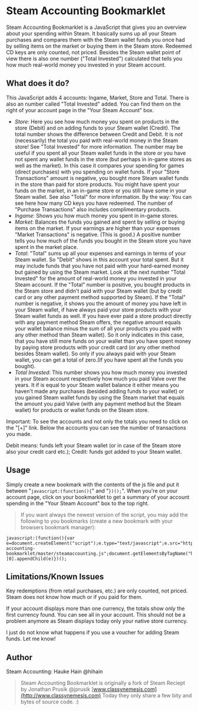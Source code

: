 Steam Accounting Bookmarklet
============================

Steam Accounting Bookmarklet is a JavaScript that gives you an overview about your spending within Steam.
It basically sums up all your Steam purchases and compares them with the Steam wallet funds you once had by selling items on the market or buying them in the Steam store. Redeemed CD keys are only counted, not priced. Besides the Steam wallet point of view there is also one number ("Total Invested") calculated that tells you how much real-world money you invested in your Steam account.

What does it do?
------
This JavaScript adds 4 accounts: Ingame, Market, Store and Total. There is also an number called "Total Invested" added. You can find them on the right of your account page in the "Your Steam Account" box.
- *Store*: Here you see how much money you spent on products in the store (Debit) and on adding funds to your Steam wallet (Credit). The total number shows the difference between Credit and Debit. It is *not* (necessarily) the total you paid with real-world money in the Steam store! See "Total Invested" for more information. The number may be useful if you spent all your Steam wallet funds in the store or you have not spent any wallet funds in the store (but perhaps in in-game stores as well as the market). In this case it compares your spending for games (direct purchases) with you spending on wallet funds. If your "Store Transactions" amount is negative, you bought more Steam wallet funds in the store than paid for store products. You might have spent your funds on the market, in an in-game store or you still have some in your Steam wallet. See also "Total" for more information. By the way: You can see here how many CD keys you have redeemed. The number of "Purchase Transactions" also includes complimentary products. 
- *Ingame*: Shows you how much money you spent in in-game stores.
- *Market*: Balances the funds you gained and spent by selling or buying items on the market. If your earnings are higher than your expenses "Market Transactions" is negative. (This is good.) A positive number tells you how much of the funds you bought in the Steam store you have spent in the market place.
- *Total*: "Total" sums up all your expenses and earnings in terms of your Steam wallet. So "Debit" shows in this account your total spent. But it may include funds that you have not paid with your hard-earned money but gained by using the Steam market. Look at the next number "Total Invested" for the amount of real-world money you invested in your Steam account.  If the "Total" number is positive, you bought products in the Steam store and didn't paid with your Steam wallet (but by credit card or any other payment method supported by Steam). If the "Total" number is negative, it shows you the amount of money you have left in your Steam wallet, if have always paid your store products with your Steam wallet funds as well. If you have ever paid a store product directly with any payment method Steam offers, the negative amount equals your wallet balance minus the sum of all your products you paid with any other method than Steam wallet). So it only indicates in this case, that you have still more funds on your wallet than you have spent money by paying store products with your credit card (or any other method besides Steam wallet). So only if you always paid with your Steam wallet, you can get a total of zero.(If you have spent all the funds you bought).
- *Total Invested*: This number shows you how much money you invested in your Steam account respectively how much you paid Valve over the years. It if is equal to your Steam wallet balance it either means you haven't made any purchases (besided adding funds to your wallet) or you gained Steam wallet funds by using the Steam market that equals the amount you paid Valve (with any payment method but the Steam wallet) for products or wallet funds on the Steam store.

Important: To see the accounts and not only the totals you need to click on the "[+]" link. Below the accounts you can see the number of transactions you made.

Debit means: funds left your Steam wallet (or in case of the Steam store also your credit card etc.); Credit: funds got added to your Steam wallet.

Usage
-----
Simply create a new bookmark with the contents of the js file and put it between "```javascript:(function(){```" and "```})();```". When you're on your account page, click on your bookmarklet to get a summary of your account spending in the "Your Steam Account" box to the top right.
> If you want always the newest version of the script, you may add the following to you bookmarks (create a new bookmark with your browsers bookmark manager):
```
javascript:(function(){var e=document.createElement("script");e.type="text/javascript";e.src="https://raw.githubusercontent.com/hihain/steam-accounting-bookmarklet/master/steamaccounting.js";document.getElementsByTagName("head")[0].appendChild(e)})();
```

Limitations/Known Issues
------------------------
Key redemptions (from retail purchases, etc.) are only counted, not priced. Steam does not know how much or if you paid for them.

If your account displays more than one currency, the totals show only the first currency found. You can see all in your account. This should not be a problem anymore as Steam displays today only your native store currency.

I just do not know what happens if you use a voucher for adding Steam funds. Let me know!

Author
------
Steam Accounting: Hauke Hain @hihain


>Steam Accounting Bookmarklet is originally a fork of Steam Reciept by
>Jonathan Prusik @jprusik [www.classynemesis.com](http://www.classynemesis.com)
>Today they only share a few bity and bytes of source code. :)